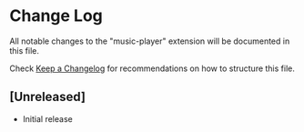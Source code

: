 # Change Log

All notable changes to the "music-player" extension will be documented in this file.

Check [Keep a Changelog](http://keepachangelog.com/) for recommendations on how to structure this file.

## [Unreleased]

- Initial release